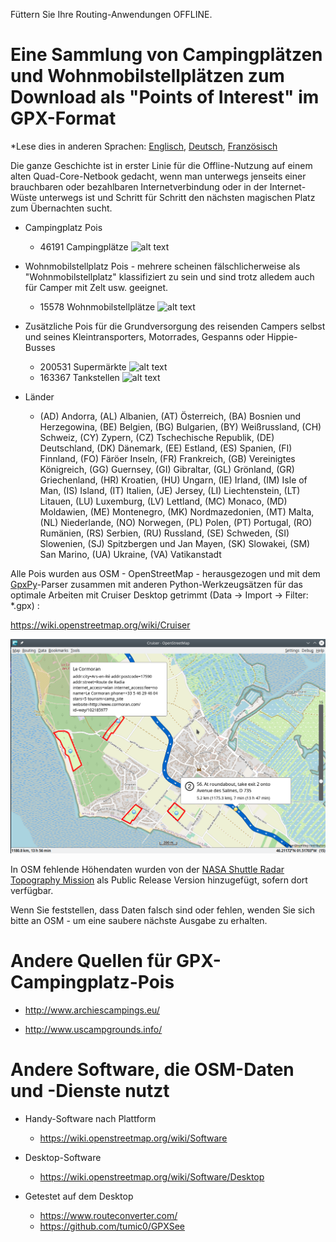 Füttern Sie Ihre Routing-Anwendungen OFFLINE.

# Eine Sammlung von Campingplätzen und Wohnmobilstellplätzen zum Download als "Points of Interest" im GPX-Format

*Lese dies in anderen Sprachen: [Englisch](README.md), [Deutsch](README.de.md), [Französisch](README.fr.md)

Die ganze Geschichte ist in erster Linie für die Offline-Nutzung auf einem alten Quad-Core-Netbook gedacht, wenn man unterwegs jenseits einer brauchbaren oder bezahlbaren Internetverbindung oder in der Internet-Wüste unterwegs ist und Schritt für Schritt den nächsten magischen Platz zum Übernachten sucht.

- Campingplatz Pois

    - 46191 Campingplätze   ![alt text](https://wiki.openstreetmap.org/w/images/thumb/e/e4/Camping.16.svg/16px-Camping.16.svg.png)

- Wohnmobilstellplatz Pois  - mehrere scheinen fälschlicherweise als "Wohnmobilstellplatz" klassifiziert zu sein und sind trotz alledem auch für Camper mit Zelt usw. geeignet.

    - 15578 Wohnmobilstellplätze   ![alt text](https://wiki.openstreetmap.org/w/images/thumb/a/a1/Caravan-16.svg/16px-Caravan-16.svg.png)

- Zusätzliche Pois für die Grundversorgung des reisenden Campers selbst und seines Kleintransporters, Motorrades, Gespanns oder Hippie-Busses

    - 200531 Supermärkte   ![alt text](https://wiki.openstreetmap.org/w/images/thumb/7/76/Supermarket-14.svg/16px-Supermarket-14.svg.png)
    - 163367 Tankstellen  ![alt text](https://wiki.openstreetmap.org/w/images/thumb/7/77/Fuel-16.svg/16px-Fuel-16.svg.png)

- Länder

    - (AD) Andorra, (AL) Albanien, (AT) Österreich, (BA) Bosnien und Herzegowina, (BE) Belgien, (BG) Bulgarien, (BY) Weißrussland, (CH) Schweiz, (CY) Zypern, (CZ) Tschechische Republik, (DE) Deutschland, (DK) Dänemark, (EE) Estland, (ES) Spanien, (FI) Finnland, (FO) Färöer Inseln, (FR) Frankreich, (GB) Vereinigtes Königreich, (GG) Guernsey, (GI) Gibraltar, (GL) Grönland, (GR) Griechenland, (HR) Kroatien, (HU) Ungarn, (IE) Irland, (IM) Isle of Man, (IS) Island, (IT) Italien, (JE) Jersey, (LI) Liechtenstein, (LT) Litauen, (LU) Luxemburg, (LV) Lettland, (MC) Monaco, (MD) Moldawien, (ME) Montenegro, (MK) Nordmazedonien, (MT) Malta, (NL) Niederlande, (NO) Norwegen, (PL) Polen, (PT) Portugal, (RO) Rumänien, (RS) Serbien, (RU) Russland, (SE) Schweden, (SI) Slowenien, (SJ) Spitzbergen und Jan Mayen, (SK) Slowakei, (SM) San Marino, (UA) Ukraine, (VA) Vatikanstadt

Alle Pois wurden aus OSM - OpenStreetMap - herausgezogen und mit dem [GpxPy](http://github.com/tkrajina/gpxpy)-Parser zusammen mit anderen Python-Werkzeugsätzen für das optimale Arbeiten mit Cruiser Desktop getrimmt (Data -> Import -> Filter: *.gpx) :

  https://wiki.openstreetmap.org/wiki/Cruiser

![alt text](./cruiser.png?raw=true "Cruiser")

In OSM fehlende Höhendaten wurden von der [NASA Shuttle Radar Topography Mission](https://en.wikipedia.org/wiki/Shuttle_Radar_Topography_Mission) als Public Release Version hinzugefügt, sofern dort verfügbar. 

Wenn Sie feststellen, dass Daten falsch sind oder fehlen, wenden Sie sich bitte an OSM - um eine saubere nächste Ausgabe zu erhalten.

# Andere Quellen für GPX-Campingplatz-Pois

- http://www.archiescampings.eu/

- http://www.uscampgrounds.info/

# Andere Software, die OSM-Daten und -Dienste nutzt

- Handy-Software nach Plattform
    - https://wiki.openstreetmap.org/wiki/Software

- Desktop-Software 
    - https://wiki.openstreetmap.org/wiki/Software/Desktop

- Getestet auf dem Desktop
    - https://www.routeconverter.com/
    - https://github.com/tumic0/GPXSee
